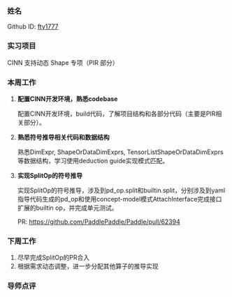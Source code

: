 ### 姓名

Github ID: [fty1777](https://github.com/fty1777)

### 实习项目

CINN 支持动态 Shape 专项（PIR 部分）

### 本周工作

1. **配置CINN开发环境，熟悉codebase**

    配置CINN开发环境，build代码，了解项目结构和各部分代码（主要是PIR相关部分）。

2. **熟悉符号推导相关代码和数据结构**

    熟悉DimExpr, ShapeOrDataDimExprs, TensorListShapeOrDataDimExprs等数据结构，学习使用deduction guide实现模式匹配。

3. **实现SplitOp的符号推导**

    实现SplitOp的符号推导，涉及到pd_op.split和builtin.split，分别涉及到yaml指导代码生成的pd_op和使用concept-model模式AttachInterface完成接口扩展的builtin op，并完成单元测试。

    PR: https://github.com/PaddlePaddle/Paddle/pull/62394

### 下周工作

1. 尽早完成SplitOp的PR合入
2. 根据需求动态调整，进一步分配其他算子的推导实现

### 导师点评
